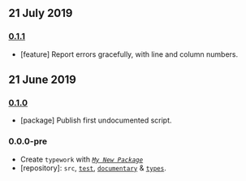 ## 21 July 2019

### [0.1.1](https://github.com/artdecocode/typework/compare/v0.1.0...v0.1.1)

- [feature] Report errors gracefully, with line and column numbers.

## 21 June 2019

### [0.1.0](https://github.com/artdecocode/typework/compare/v0.0.0-pre...v0.1.0)

- [package] Publish first undocumented script.

### 0.0.0-pre

- Create `typework` with _[`My New Package`](https://mnpjs.org)_
- [repository]: `src`, [`test`](https://contexttesting.com), [`documentary`](https://readme.page) & [`types`](https://typedef.page).